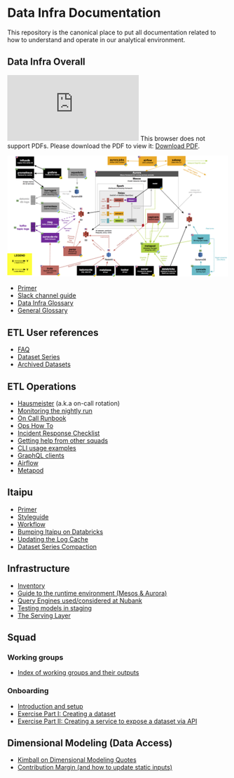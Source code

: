 # Data Infra Documentation

This repository is the canonical place to put all documentation related to how to understand and operate in our analytical environment.

## Data Infra Overall

<object data="https://github.com/nubank/data-infra-docs/blob/master/images/DataInfraOverview.pdf" type="application/pdf" width="700px" height="700px">
    <embed src="https://github.com/nubank/data-infra-docs/blob/master/images/DataInfraOverview.pdf">
        This browser does not support PDFs. Please download the PDF to view it: <a href="https://github.com/nubank/data-infra-docs/blob/master/images/DataInfraOverview.pdf">Download PDF</a>.</p>
    </embed>
</object>

![Image of our infra](images/DataInfraOverview.png)

* [Primer](primer.md)
* [Slack channel guide](squad/channels.md)
* [Data Infra Glossary](glossary.md)
* [General Glossary](https://github.com/nubank/playbooks/blob/master/docs/glossary.md)

## ETL User references

* [FAQ](etl_users/FAQ.md)
* [Dataset Series](etl_users/dataset_series.md)
* [Archived Datasets](etl_users/archived_datasets.md)

## ETL Operations

* [Hausmeister](squad/hausmeister.md) (a.k.a on-call rotation)
* [Monitoring the nightly run](monitoring_nightly_run.md)
* [On Call Runbook](on-call_runbook.md)
* [Ops How To](ops_how_to.md)
* [Incident Response Checklist](./etl_operators/incident_response_checklist.md)
* [Getting help from other squads](./etl_operators/getting_help_from_other_squads.md)
* [CLI usage examples](cli_examples.md)
* [GraphQL clients](ops/graphql_clients.md)
* [Airflow](airflow.md)
* [Metapod](metapod.md)

## Itaipu
* [Primer](itaipu/primer.md)
* [Styleguide](itaipu/styleguide.md)
* [Workflow](itaipu/workflow.md)
* [Bumping Itaipu on Databricks](itaipu/databricks_bump.md)
* [Updating the Log Cache](itaipu/log_cache_update.md)
* [Dataset Series Compaction](itaipu/dataset_series_compaction.md)

## Infrastructure
* [Inventory](infrastructure/inventory.md)
* [Guide to the runtime environment (Mesos & Aurora)](infrastructure/guide-to-the-runtime-environment.md)
* [Query Engines used/considered at Nubank](infrastructure/query_engines.md)
* [Testing models in staging](infrastructure/testing-models.md)
* [The Serving Layer](infrastructure/serving_layer.md)

## Squad

### Working groups

* [Index of working groups and their outputs](squad/working_groups/index.md)

### Onboarding

* [Introduction and setup](onboarding/introduction.md)
* [Exercise Part I: Creating a dataset](onboarding/dataset-exercise.md)
* [Exercise Part II: Creating a service to expose a dataset via API](onboarding/service-exercise.md)

## Dimensional Modeling (Data Access)
* [Kimball on Dimensional Modeling Quotes](dimensional_modeling/kimball.md)
* [Contribution Margin (and how to update static inputs)](dimensional_modeling/contribution_margin.md)
